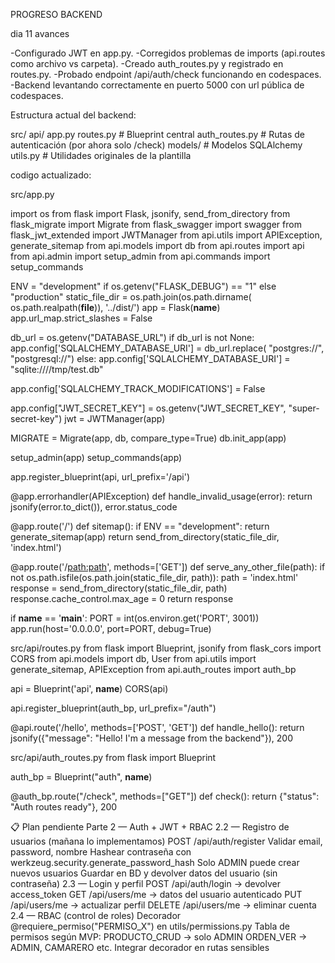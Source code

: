 PROGRESO BACKEND

dia 11 avances

-Configurado JWT en app.py.
-Corregidos problemas de imports (api.routes como archivo vs carpeta).
-Creado auth_routes.py y registrado en routes.py.
-Probado endpoint /api/auth/check funcionando en codespaces.
-Backend levantando correctamente en puerto 5000 con url pública de codespaces.

Estructura actual del backend:

src/
  api/
    app.py
    routes.py            # Blueprint central
    auth_routes.py       # Rutas de autenticación (por ahora solo /check)
    models/              # Modelos SQLAlchemy
    utils.py             # Utilidades originales de la plantilla

codigo actualizado:

src/app.py

import os
from flask import Flask, jsonify, send_from_directory
from flask_migrate import Migrate
from flask_swagger import swagger
from flask_jwt_extended import JWTManager
from api.utils import APIException, generate_sitemap
from api.models import db
from api.routes import api
from api.admin import setup_admin
from api.commands import setup_commands

ENV = "development" if os.getenv("FLASK_DEBUG") == "1" else "production"
static_file_dir = os.path.join(os.path.dirname(
    os.path.realpath(__file__)), '../dist/')
app = Flask(__name__)
app.url_map.strict_slashes = False

db_url = os.getenv("DATABASE_URL")
if db_url is not None:
    app.config['SQLALCHEMY_DATABASE_URI'] = db_url.replace(
        "postgres://", "postgresql://")
else:
    app.config['SQLALCHEMY_DATABASE_URI'] = "sqlite:////tmp/test.db"

app.config['SQLALCHEMY_TRACK_MODIFICATIONS'] = False

app.config["JWT_SECRET_KEY"] = os.getenv("JWT_SECRET_KEY", "super-secret-key")
jwt = JWTManager(app)

MIGRATE = Migrate(app, db, compare_type=True)
db.init_app(app)

setup_admin(app)
setup_commands(app)

app.register_blueprint(api, url_prefix='/api')

@app.errorhandler(APIException)
def handle_invalid_usage(error):
    return jsonify(error.to_dict()), error.status_code

@app.route('/')
def sitemap():
    if ENV == "development":
        return generate_sitemap(app)
    return send_from_directory(static_file_dir, 'index.html')

@app.route('/<path:path>', methods=['GET'])
def serve_any_other_file(path):
    if not os.path.isfile(os.path.join(static_file_dir, path)):
        path = 'index.html'
    response = send_from_directory(static_file_dir, path)
    response.cache_control.max_age = 0
    return response

if __name__ == '__main__':
    PORT = int(os.environ.get('PORT', 3001))
    app.run(host='0.0.0.0', port=PORT, debug=True)

src/api/routes.py
from flask import Blueprint, jsonify
from flask_cors import CORS
from api.models import db, User
from api.utils import generate_sitemap, APIException
from api.auth_routes import auth_bp

api = Blueprint('api', __name__)
CORS(api)

api.register_blueprint(auth_bp, url_prefix="/auth")

@api.route('/hello', methods=['POST', 'GET'])
def handle_hello():
    return jsonify({"message": "Hello! I'm a message from the backend"}), 200

src/api/auth_routes.py
from flask import Blueprint

auth_bp = Blueprint("auth", __name__)

@auth_bp.route("/check", methods=["GET"])
def check():
    return {"status": "Auth routes ready"}, 200


📋 Plan pendiente
Parte 2 — Auth + JWT + RBAC
2.2 — Registro de usuarios (mañana lo implementamos)
POST /api/auth/register
Validar email, password, nombre
Hashear contraseña con werkzeug.security.generate_password_hash
Solo ADMIN puede crear nuevos usuarios
Guardar en BD y devolver datos del usuario (sin contraseña)
2.3 — Login y perfil
POST /api/auth/login → devolver access_token
GET /api/users/me → datos del usuario autenticado
PUT /api/users/me → actualizar perfil
DELETE /api/users/me → eliminar cuenta
2.4 — RBAC (control de roles)
Decorador @requiere_permiso("PERMISO_X") en utils/permissions.py
Tabla de permisos según MVP:
PRODUCTO_CRUD → solo ADMIN
ORDEN_VER → ADMIN, CAMARERO
etc.
Integrar decorador en rutas sensibles